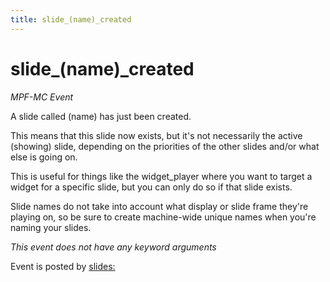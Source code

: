 ```yaml
---
title: slide_(name)_created
---
```


# slide_(name)\_created


*MPF-MC Event*

A slide called (name) has just been created.

This means that this slide now exists, but it's not necessarily the
active (showing) slide, depending on the priorities of the other slides
and/or what else is going on.

This is useful for things like the widget_player where you want to
target a widget for a specific slide, but you can only do so if that
slide exists.

Slide names do not take into account what display or slide frame
they're playing on, so be sure to create machine-wide unique names when
you're naming your slides.

*This event does not have any keyword arguments*

Event is posted by [slides:](../config/slides.md)
